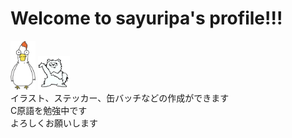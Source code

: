# Welcome to sayuripa's profile!!!
 <img src="simosawa.jpg" width="8%"/> <img src="pomeko.jpg" width="10%"/>
<br>
イラスト、ステッカー、缶バッチなどの作成ができます
<br>
C原語を勉強中です
<br>
よろしくお願いします



